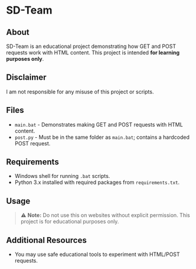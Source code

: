 # SD-Team

## About
SD-Team is an educational project demonstrating how GET and POST requests work with HTML content. 
This project is intended **for learning purposes only**.

## Disclaimer
I am not responsible for any misuse of this project or scripts.

## Files
- `main.bat` - Demonstrates making GET and POST requests with HTML content.
- `post.py` - Must be in the same folder as `main.bat`; contains a hardcoded POST request.

## Requirements
- Windows shell for running `.bat` scripts.
- Python 3.x installed with required packages from `requirements.txt`.

## Usage
> ⚠️ **Note:** Do not use this on websites without explicit permission. This project is for educational purposes only.

## Additional Resources
- You may use safe educational tools to experiment with HTML/POST requests.

